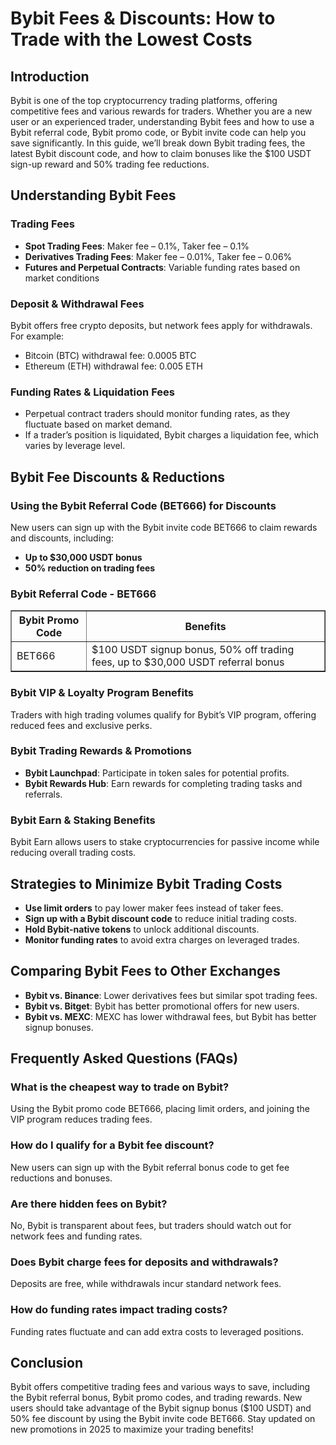 <h1>Bybit Fees & Discounts: How to Trade with the Lowest Costs</h1>
<h2>Introduction</h2>
<p>Bybit is one of the top cryptocurrency trading platforms, offering competitive fees and various rewards for traders. Whether you are a new user or an experienced trader, understanding Bybit fees and how to use a Bybit referral code, Bybit promo code, or Bybit invite code can help you save significantly. In this guide, we’ll break down Bybit trading fees, the latest Bybit discount code, and how to claim bonuses like the $100 USDT sign-up reward and 50% trading fee reductions.</p>

<h2>Understanding Bybit Fees</h2>
<h3>Trading Fees</h3>
<ul>
    <li><strong>Spot Trading Fees</strong>: Maker fee – 0.1%, Taker fee – 0.1%</li>
    <li><strong>Derivatives Trading Fees</strong>: Maker fee – 0.01%, Taker fee – 0.06%</li>
    <li><strong>Futures and Perpetual Contracts</strong>: Variable funding rates based on market conditions</li>
</ul>

<h3>Deposit & Withdrawal Fees</h3>
<p>Bybit offers free crypto deposits, but network fees apply for withdrawals. For example:</p>
<ul>
    <li>Bitcoin (BTC) withdrawal fee: 0.0005 BTC</li>
    <li>Ethereum (ETH) withdrawal fee: 0.005 ETH</li>
</ul>

<h3>Funding Rates & Liquidation Fees</h3>
<ul>
    <li>Perpetual contract traders should monitor funding rates, as they fluctuate based on market demand.</li>
    <li>If a trader’s position is liquidated, Bybit charges a liquidation fee, which varies by leverage level.</li>
</ul>

<h2>Bybit Fee Discounts & Reductions</h2>
<h3>Using the Bybit Referral Code (BET666) for Discounts</h3>
<p>New users can sign up with the Bybit invite code BET666 to claim rewards and discounts, including:</p>
<ul>
    <li><strong>Up to $30,000 USDT bonus</strong></li>
    <li><strong>50% reduction on trading fees</strong></li>
</ul>

<h3>Bybit Referral Code - BET666</h3>
<table border="1">
    <tr>
        <th>Bybit Promo Code</th>
        <th>Benefits</th>
    </tr>
    <tr>
        <td>BET666</td>
        <td>$100 USDT signup bonus, 50% off trading fees, up to $30,000 USDT referral bonus</td>
    </tr>
</table>

<h3>Bybit VIP & Loyalty Program Benefits</h3>
<p>Traders with high trading volumes qualify for Bybit’s VIP program, offering reduced fees and exclusive perks.</p>

<h3>Bybit Trading Rewards & Promotions</h3>
<ul>
    <li><strong>Bybit Launchpad</strong>: Participate in token sales for potential profits.</li>
    <li><strong>Bybit Rewards Hub</strong>: Earn rewards for completing trading tasks and referrals.</li>
</ul>

<h3>Bybit Earn & Staking Benefits</h3>
<p>Bybit Earn allows users to stake cryptocurrencies for passive income while reducing overall trading costs.</p>

<h2>Strategies to Minimize Bybit Trading Costs</h2>
<ul>
    <li><strong>Use limit orders</strong> to pay lower maker fees instead of taker fees.</li>
    <li><strong>Sign up with a Bybit discount code</strong> to reduce initial trading costs.</li>
    <li><strong>Hold Bybit-native tokens</strong> to unlock additional discounts.</li>
    <li><strong>Monitor funding rates</strong> to avoid extra charges on leveraged trades.</li>
</ul>

<h2>Comparing Bybit Fees to Other Exchanges</h2>
<ul>
    <li><strong>Bybit vs. Binance</strong>: Lower derivatives fees but similar spot trading fees.</li>
    <li><strong>Bybit vs. Bitget</strong>: Bybit has better promotional offers for new users.</li>
    <li><strong>Bybit vs. MEXC</strong>: MEXC has lower withdrawal fees, but Bybit has better signup bonuses.</li>
</ul>

<h2>Frequently Asked Questions (FAQs)</h2>

<h3>What is the cheapest way to trade on Bybit?</h3>
<p>Using the Bybit promo code BET666, placing limit orders, and joining the VIP program reduces trading fees.</p>

<h3>How do I qualify for a Bybit fee discount?</h3>
<p>New users can sign up with the Bybit referral bonus code to get fee reductions and bonuses.</p>

<h3>Are there hidden fees on Bybit?</h3>
<p>No, Bybit is transparent about fees, but traders should watch out for network fees and funding rates.</p>

<h3>Does Bybit charge fees for deposits and withdrawals?</h3>
<p>Deposits are free, while withdrawals incur standard network fees.</p>

<h3>How do funding rates impact trading costs?</h3>
<p>Funding rates fluctuate and can add extra costs to leveraged positions.</p>

<h2>Conclusion</h2>
<p>Bybit offers competitive trading fees and various ways to save, including the Bybit referral bonus, Bybit promo codes, and trading rewards. New users should take advantage of the Bybit signup bonus ($100 USDT) and 50% fee discount by using the Bybit invite code BET666. Stay updated on new promotions in 2025 to maximize your trading benefits!</p>
